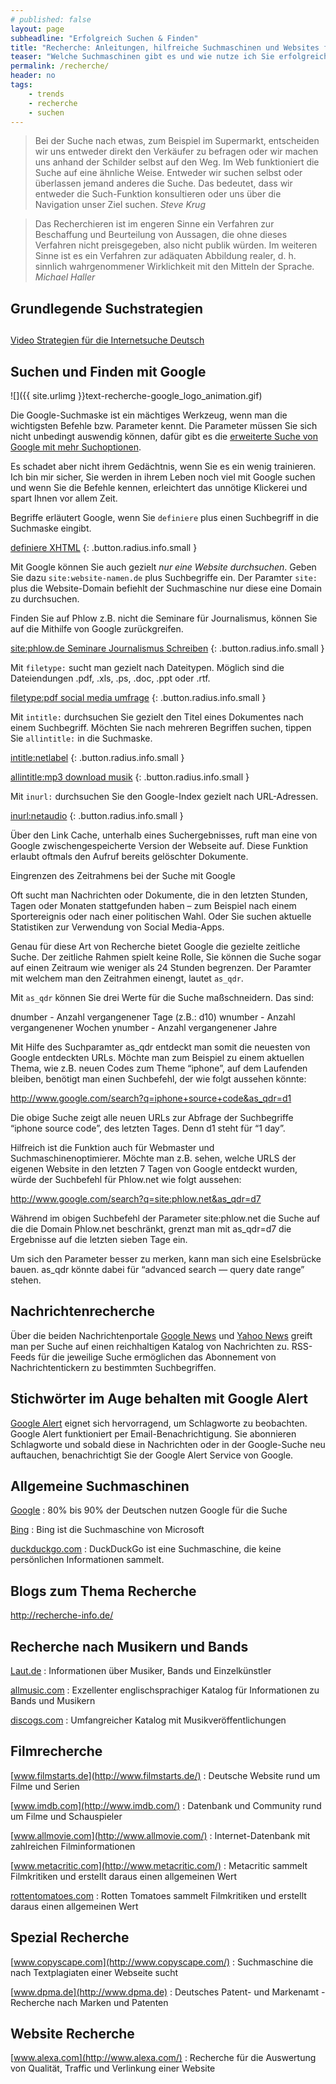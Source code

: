 ```yaml
---
# published: false
layout: page
subheadline: "Erfolgreich Suchen & Finden"
title: "Recherche: Anleitungen, hilfreiche Suchmaschinen und Websites für die Recherche"
teaser: "Welche Suchmaschinen gibt es und wie nutze ich Sie erfolgreich? Wie filtere ich Suchanfragen bereits mit der Suchmaschine? Anleitungen, Tipps und Tricks für die erfolgreiche Suche."
permalink: /recherche/
header: no
tags:
    - trends
    - recherche
    - suchen
---
```


> Bei der Suche nach etwas, zum Beispiel im Supermarkt, entscheiden wir uns entweder direkt den Verkäufer zu befragen oder wir machen uns anhand der Schilder selbst auf den Weg. Im Web funktioniert die Suche auf eine ähnliche Weise. Entweder wir suchen selbst oder überlassen jemand anderes die Suche. Das bedeutet, dass wir entweder die Such-Funktion konsultieren oder uns über die Navigation unser Ziel suchen. <cite>Steve Krug</cite>

> Das Recherchieren ist im engeren Sinne ein Verfahren zur Beschaffung und Beurteilung von Aussagen, die ohne dieses Verfahren nicht preisgegeben, also nicht publik würden. Im weiteren Sinne ist es ein Verfahren zur adäquaten Abbildung realer, d. h. sinnlich wahrgenommener Wirklichkeit mit den Mitteln der Sprache. <cite>Michael Haller</cite>


## Grundlegende Suchstrategien


## 


[Video Strategien für die Internetsuche Deutsch][4]




## Suchen und Finden mit Google

![]({{ site.urlimg }}text-recherche-google_logo_animation.gif)

Die Google-Suchmaske ist ein mächtiges Werkzeug, wenn man die wichtigsten Befehle bzw. Parameter kennt. Die Parameter müssen Sie sich nicht unbedingt auswendig können, dafür gibt es die [erweiterte Suche von Google mit mehr Suchoptionen][6].

Es schadet aber nicht ihrem Gedächtnis, wenn Sie es ein wenig trainieren. Ich bin mir sicher, Sie werden in ihrem Leben noch viel mit Google suchen und wenn Sie die Befehle kennen, erleichtert das unnötige Klickerei und spart Ihnen vor allem Zeit.




Begriffe erläutert Google, wenn Sie `definiere` plus einen Suchbegriff in die Suchmaske eingibt.

[definiere XHTML](http://www.google.de/search?q=definiere+xhtml)
{: .button.radius.info.small }


Mit Google können Sie auch gezielt *nur eine Website durchsuchen*. Geben Sie dazu `site:website-namen.de` plus Suchbegriffe ein. Der Paramter `site:` plus die Website-Domain befiehlt der Suchmaschine nur diese eine Domain zu durchsuchen.

Finden Sie auf Phlow z.B. nicht die Seminare für Journalismus, können Sie auf die Mithilfe von Google zurückgreifen. 

[site:phlow.de Seminare Journalismus Schreiben](http://www.google.de/search?q=site%3Aphlow.de+seminare+journalismus+schreiben)
{: .button.radius.info.small }


Mit `filetype:` sucht man gezielt nach Dateitypen. Möglich sind die Dateiendungen .pdf, .xls, .ps, .doc, .ppt oder .rtf.

[filetype:pdf social media umfrage](http://www.google.de/search?q=filetype%3Apdf+social+media+umfrage)
{: .button.radius.info.small }




Mit `intitle:` durchsuchen Sie gezielt den Titel eines Dokumentes nach einem Suchbegriff. Möchten Sie nach mehreren Begriffen suchen, tippen Sie `allintitle:` in die Suchmaske.

[intitle:netlabel](http://www.google.de/search?q=intitle%3Anetlabel)
{: .button.radius.info.small }

[allintitle:mp3 download musik](http://www.google.de/search?q=allintitle%3Amp3+download+musik)
{: .button.radius.info.small }

Mit `inurl:` durchsuchen Sie den Google-Index gezielt nach URL-Adressen.

[inurl:netaudio](http://www.google.de/search?hl=de&q=inurl%3Anetaudio)
{: .button.radius.info.small }


Über den Link Cache, unterhalb eines Suchergebnisses, ruft man eine von Google zwischengespeicherte Version der Webseite auf. Diese Funktion erlaubt oftmals den Aufruf bereits gelöschter Dokumente.




Eingrenzen des Zeitrahmens bei der Suche mit Google

Oft sucht man Nachrichten oder Dokumente, die in den letzten Stunden, Tagen oder Monaten stattgefunden haben – zum Beispiel nach einem Sportereignis oder nach einer politischen Wahl. Oder Sie suchen aktuelle Statistiken zur Verwendung von Social Media-Apps. 

Genau für diese Art von Recherche bietet Google die gezielte zeitliche Suche. Der zeitliche Rahmen spielt keine Rolle, Sie können die Suche sogar auf einen Zeitraum wie weniger als 24 Stunden begrenzen. Der Paramter mit welchem man den Zeitrahmen einengt, lautet `as_qdr`.

Mit `as_qdr` können Sie drei Werte für die Suche maßschneidern. Das sind:

dnumber - Anzahl vergangenener Tage (z.B.: d10)
wnumber - Anzahl vergangenener Wochen
ynumber - Anzahl vergangenener Jahre

Mit Hilfe des Suchparamter as_qdr entdeckt man somit die neuesten von Google entdeckten URLs. Möchte man zum Beispiel zu einem aktuellen Thema, wie z.B. neuen Codes zum Theme “iphone”, auf dem Laufenden bleiben, benötigt man einen Suchbefehl, der wie folgt aussehen könnte:

http://www.google.com/search?q=iphone+source+code&as_qdr=d1

Die obige Suche zeigt alle neuen URLs zur Abfrage der Suchbegriffe “iphone source code”, des letzten Tages. Denn d1 steht für “1 day”.

Hilfreich ist die Funktion auch für Webmaster und Suchmaschinenoptimierer. Möchte man z.B. sehen, welche URLS der eigenen Website in den letzten 7 Tagen von Google entdeckt wurden, würde der Suchbefehl für Phlow.net wie folgt aussehen:

http://www.google.com/search?q=site:phlow.net&as_qdr=d7

Während im obigen Suchbefehl der Parameter site:phlow.net die Suche auf die die Domain Phlow.net beschränkt, grenzt man mit as_qdr=d7 die Ergebnisse auf die letzten sieben Tage ein.

Um sich den Parameter besser zu merken, kann man sich eine Eselsbrücke bauen. as_qdr könnte dabei für “advanced search — query date range” stehen.





## Nachrichtenrecherche

Über die beiden Nachrichtenportale [Google News][2] und [Yahoo News][3] greift man per Suche auf einen reichhaltigen Katalog von Nachrichten zu. RSS-Feeds für die jeweilige Suche ermöglichen das Abonnement von Nachrichtentickern zu bestimmten Suchbegriffen.



## Stichwörter im Auge behalten mit Google Alert

[Google Alert][1] eignet sich hervorragend, um Schlagworte zu beobachten. Google Alert funktioniert per Email-Benachrichtigung. Sie abonnieren Schlagworte und sobald diese in Nachrichten oder in der Google-Suche neu auftauchen, benachrichtigt Sie der Google Alert Service von Google.





## Allgemeine Suchmaschinen

[Google](https://www.google.de)
:   80% bis 90% der Deutschen nutzen Google für die Suche

[Bing](http://www.bing.com/)
:   Bing ist die Suchmaschine von Microsoft

[duckduckgo.com](https://duckduckgo.com/)
:   DuckDuckGo ist eine Suchmaschine, die keine persönlichen Informationen sammelt.



## Blogs zum Thema Recherche

http://recherche-info.de/


## Recherche nach Musikern und Bands

[Laut.de](http://www.laut.de/Artists)
:    Informationen über Musiker, Bands und Einzelkünstler

[allmusic.com](http://www.allmusic.com/)
:    Exzellenter englischsprachiger Katalog für Informationen zu Bands und Musikern

[discogs.com](http://www.discogs.com/)
:   Umfangreicher Katalog mit Musikveröffentlichungen


    

## Filmrecherche

[www.filmstarts.de](http://www.filmstarts.de/)
:   Deutsche Website rund um Filme und Serien 

[www.imdb.com](http://www.imdb.com/)
:    Datenbank und Community rund um Filme und Schauspieler

[www.allmovie.com](http://www.allmovie.com/)
:   Internet-Datenbank  mit zahlreichen Filminformationen

[www.metacritic.com](http://www.metacritic.com/)
:   Metacritic sammelt Filmkritiken und erstellt daraus einen allgemeinen Wert

[rottentomatoes.com](http://www.rottentomatoes.com/)
:   Rotten Tomatoes sammelt Filmkritiken und erstellt daraus einen allgemeinen Wert



## Spezial Recherche

[www.copyscape.com](http://www.copyscape.com/)
:   Suchmaschine die nach Textplagiaten einer Webseite sucht

[www.dpma.de](http://www.dpma.de)
:   Deutsches Patent- und Markenamt - Recherche nach Marken und Patenten



## Website Recherche

[www.alexa.com](http://www.alexa.com/)
:   Recherche für die Auswertung von Qualität, Traffic und Verlinkung einer Website






 [1]: http://www.google.com/alerts
 [2]: http://news.google.de
 [3]: http://de.news.yahoo.com
 [4]: https://www.commoncraft.com/video/strategien-f%C3%BCr-die-internetsuche-klarem-deutsch
 [5]: #
 [6]: http://www.google.de/advanced_search
 [7]: #
 [8]: #
 [9]: #
 [10]: #